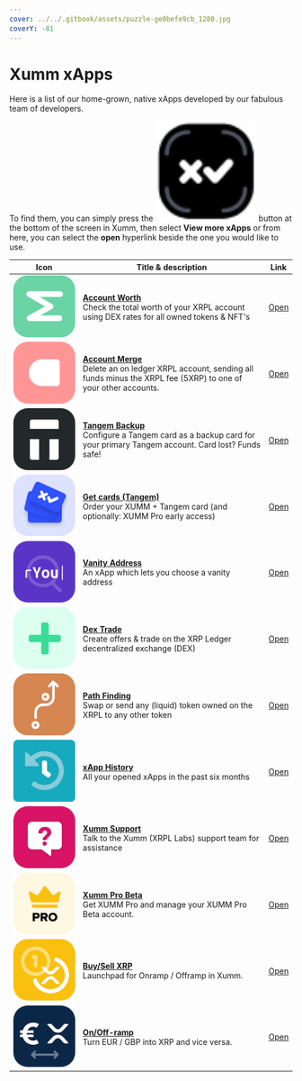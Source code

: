 ```yaml
---
cover: ../../.gitbook/assets/puzzle-ge0befe9cb_1280.jpg
coverY: -81
---
```


# Xumm xApps

&#x20;Here is a list of our home-grown, native xApps developed by our fabulous team of developers.

To find them, you can simply press the <img src="../../.gitbook/assets/Xumm Home Screen Button" alt="" data-size="line"> button at the bottom of the screen in Xumm, then select **View more xApps** or from here, you can select the **open** hyperlink beside the one you would like to use.

| Icon                                                       | Title & description                                                                                                                                                                  | Link                                                    |
| ---------------------------------------------------------- | ------------------------------------------------------------------------------------------------------------------------------------------------------------------------------------ | ------------------------------------------------------- |
| ![](<../../.gitbook/assets/image (5) (1) (1) (1) (1).png>) | <p><a href="account-worth.md"><strong>Account Worth</strong></a><br>Check the total worth of your XRPL account using DEX rates for all owned tokens &#x26; NFT's</p>                 | [Open](https://xumm.app/detect/xapp:xumm.accountworth)  |
| ![](<../../.gitbook/assets/image (4) (1) (1).png>)         | <p><a href="account-merge.md"><strong>Account Merge</strong></a><br>Delete an on ledger XRPL account, sending all funds minus the XRPL fee (5XRP) to one of your other accounts.</p> | [Open](https://xumm.app/detect/xapp:xumm.accountmerge)  |
| ![](<../../.gitbook/assets/image (3) (1) (1) (1).png>)     | <p><a href="tangem-backup.md"><strong>Tangem Backup</strong></a><br>Configure a Tangem card as a backup card for your primary Tangem account. Card lost? Funds safe!</p>             | [Open](https://xumm.app/detect/xapp:xumm.tangem-backup) |
| ![](<../../.gitbook/assets/image (2) (2) (1).png>)         | <p><a href="get-cards-tangem.md"><strong>Get cards (Tangem)</strong></a><br>Order your XUMM + Tangem card (and optionally: XUMM Pro early access)</p>                                | [Open](https://xumm.app/detect/xapp:xumm.tangem-order)  |
| ![](<../../.gitbook/assets/image (3) (1) (1).png>)         | <p><a href="vanity-address.md"><strong>Vanity Address</strong></a><br>An xApp which lets you choose a vanity address</p>                                                             | [Open](https://xumm.app/detect/xapp:xumm.vanity)        |
| ![](<../../.gitbook/assets/image (1) (2) (1) (1).png>)     | <p><a href="dex-trade/"><strong>Dex Trade</strong></a><br>Create offers &#x26; trade on the XRP Ledger decentralized exchange (DEX)</p>                                              | [Open](https://xumm.app/detect/xapp:xumm.dex)           |
| ![](<../../.gitbook/assets/image (2) (2) (2).png>)         | <p><a href="path-finding/"><strong>Path Finding</strong></a><br>Swap or send any (liquid) token owned on the XRPL to any other token</p>                                             | [Open](https://xumm.app/detect/xapp:xumm.pathfinding)   |
| ![](<../../.gitbook/assets/image (7) (1).png>)             | <p><a href="xapp-history.md"><strong>xApp History</strong></a><br>All your opened xApps in the past six months</p>                                                                   | [Open](https://xumm.app/detect/xapp:xumm.history)       |
| ![](<../../.gitbook/assets/image (8) (1).png>)             | <p><a href="xumm-support.md"><strong>Xumm Support</strong></a><br>Talk to the Xumm (XRPL Labs) support team for assistance</p>                                                       | [Open](https://xumm.app/detect/xapp:xumm.support)       |
| ![](<../../.gitbook/assets/image (10) (1).png>)            | <p><a href="xumm-pro-beta.md"><strong>Xumm Pro Beta</strong></a><br>Get XUMM Pro and manage your XUMM Pro Beta account.</p>                                                          | [Open](https://xumm.app/detect/xapp:xumm.pro-beta)      |
| ![](<../../.gitbook/assets/image (2) (3) (1).png>)         | <p><a href="buy-sell-xrp/"><strong>Buy/Sell XRP</strong></a><br>Launchpad for Onramp / Offramp in Xumm.</p>                                                                          | [Open](https://xumm.app/detect/xapp:xumm.buysellxrp)    |
| ![](<../../.gitbook/assets/image (9) (1) (1).png>)         | <p><a href="../../xumm-pro-beta/features-of-pro/on-off-ramp/"><strong>On/Off-ramp</strong></a><br>Turn EUR / GBP into XRP and vice versa.</p>                                        | [Open](https://xumm.app/detect/xapp:xumm.onofframp)     |

